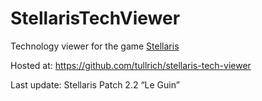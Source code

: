 # StellarisTechViewer

Technology viewer for the game [Stellaris](https://store.steampowered.com/app/281990/Stellaris/)

Hosted at: https://github.com/tullrich/stellaris-tech-viewer

Last update: Stellaris Patch 2.2 “Le Guin”

